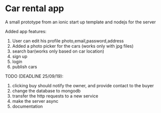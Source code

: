 # Car rental app

A small prototype from an ionic start up template and nodejs for the server

Added app features:
1. User can edit his profile photo,email,password,address
2. Added a photo picker for the cars (works only with jpg files)
3. search bar(works only based on car location) 
4. sign up 
5. login 
6. publish cars

TODO (DEADLINE 25/09/19):
1. clicking buy should notify the owner, and provide contact to the buyer
2. change the database to mongodb
3. transfer the http requests to a new service
4. make the server async
5. documentation
